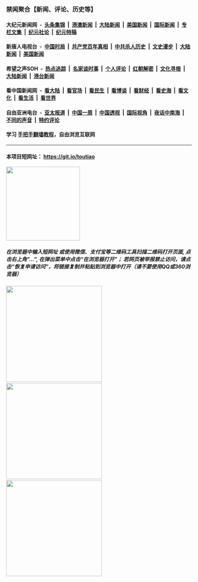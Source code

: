 ### 禁闻聚合【新闻、评论、历史等】

#### 大纪元新闻网 &nbsp;-&nbsp; [头条集锦](indexes/E头条集锦.md?t=02031611) &nbsp;|&nbsp; [港澳新闻](indexes/E港澳新闻.md?t=02031611)  &nbsp;|&nbsp; [大陆新闻](indexes/E大陆新闻.md?t=02031611) &nbsp;|&nbsp; [美国新闻](indexes/E美国新闻.md?t=02031611) &nbsp;|&nbsp; [国际新闻](indexes/E国际新闻.md?t=02031611) &nbsp;|&nbsp; [专栏文集](indexes/E专栏文集.md?t=02031611) &nbsp;|&nbsp; [纪元社论](indexes/E纪元社论.md?t=02031611) &nbsp;|&nbsp; [纪元特稿](indexes/E纪元特稿.md?t=02031611) 

#### 新唐人电视台 &nbsp;-&nbsp; [中国时局](indexes/N中国时局.md?t=02031611) &nbsp;|&nbsp; [共产党百年真相](indexes/N共产党百年真相.md?t=02031611) &nbsp;|&nbsp; [中共杀人历史](indexes/N中共杀人历史.md?t=02031611) &nbsp;|&nbsp; [文史漫步](indexes/N文史漫步.md?t=02031611) &nbsp;|&nbsp; [大陆新闻](indexes/N大陆新闻.md?t=02031611) &nbsp;|&nbsp; [美国新闻](indexes/N美国新闻.md?t=02031611)

#### 希望之声SOH &nbsp;-&nbsp; [热点追踪](indexes/H热点追踪.md?t=02031611) &nbsp;|&nbsp; [名家谈时事](indexes/H名家谈时事.md?t=02031611) &nbsp;|&nbsp; [个人评论](indexes/H个人评论.md?t=02031611)  &nbsp;|&nbsp; [红朝解密](indexes/H红朝解密.md?t=02031611) &nbsp;|&nbsp; [文化寻根](indexes/H文化寻根.md?t=02031611) &nbsp;|&nbsp; [大陆新闻](indexes/H大陆新闻.md?t=02031611) &nbsp;|&nbsp; [港台新闻](indexes/H港台新闻.md?t=02031611)

#### 看中国新闻网 &nbsp;-&nbsp; [看大陆](indexes/S看大陆.md?t=02031611) &nbsp;|&nbsp; [看官场](indexes/S看官场.md?t=02031611) &nbsp;|&nbsp; [看民生](indexes/S看民生.md?t=02031611)  &nbsp;|&nbsp; [看博谈](indexes/S看博谈.md?t=02031611) &nbsp;|&nbsp; [看财经](indexes/S看财经.md?t=02031611) &nbsp;|&nbsp; [看史海](indexes/S看史海.md?t=02031611) &nbsp;|&nbsp; [看文化](indexes/S看文化.md?t=02031611) &nbsp;|&nbsp; [看生活](indexes/S看生活.md?t=02031611) &nbsp;|&nbsp; [看世界](indexes/S看世界.md?t=02031611)

#### 自由亚洲电台 &nbsp;-&nbsp; [亚太报道](indexes/R亚太报道.md?t=02031611) &nbsp;|&nbsp; [中国一周](indexes/R中国一周.md?t=02031611) &nbsp;|&nbsp; [中国透视](indexes/R中国透视.md?t=02031611)  &nbsp;|&nbsp; [国际视角](indexes/R国际视角.md?t=02031611) &nbsp;|&nbsp; [夜话中南海](indexes/R夜话中南海.md?t=02031611) &nbsp;|&nbsp; [不同的声音](indexes/R不同的声音.md?t=02031611) &nbsp;|&nbsp; [特约评论](indexes/R特约评论.md?t=02031611)

#### 学习 [手把手翻墙教程](https://github.com/gfw-breaker/guides/wiki)，自由浏览互联网

----

#### 本项目短网址： https://git.io/toutiao
<img src="https://raw.githubusercontent.com/gfw-breaker/banned-news/master/scripts/img/qr.png" width="200px"/>  

##### 在浏览器中输入短网址 或使用微信、支付宝等二维码工具扫描二维码打开页面, 点击右上角"...", 在弹出菜单中点击“在浏览器打开”； 若网页被举报禁止访问，请点击“恢复申请访问”，将链接复制并粘贴到浏览器中打开（请不要使用QQ或360浏览器）

<img src="https://raw.githubusercontent.com/gfw-breaker/banned-news/master/scripts/img/1.png" width="260px"/> &nbsp; <img src="https://raw.githubusercontent.com/gfw-breaker/banned-news/master/scripts/img/2.png" width="260px"/> &nbsp; <img src="https://raw.githubusercontent.com/gfw-breaker/banned-news/master/scripts/img/3.png" width="260px"/>
